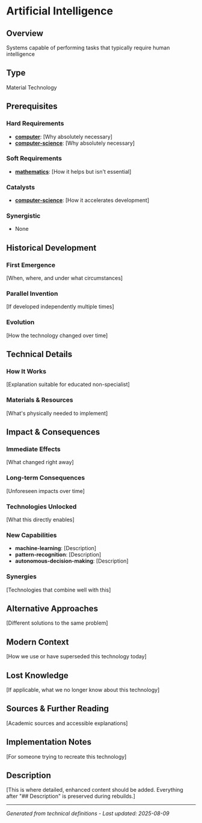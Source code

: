 # Artificial Intelligence

## Overview
Systems capable of performing tasks that typically require human intelligence

## Type
Material Technology

## Prerequisites

### Hard Requirements
- **[computer](../computer/README.md)**: [Why absolutely necessary]
- **[computer-science](../computer-science/README.md)**: [Why absolutely necessary]

### Soft Requirements
- **[mathematics](../mathematics/README.md)**: [How it helps but isn't essential]

### Catalysts
- **[computer-science](../computer-science/README.md)**: [How it accelerates development]

### Synergistic
- None

## Historical Development

### First Emergence
[When, where, and under what circumstances]





### Parallel Invention
[If developed independently multiple times]

### Evolution
[How the technology changed over time]

## Technical Details

### How It Works
[Explanation suitable for educated non-specialist]

### Materials & Resources
[What's physically needed to implement]





## Impact & Consequences

### Immediate Effects
[What changed right away]

### Long-term Consequences
[Unforeseen impacts over time]

### Technologies Unlocked
[What this directly enables]

### New Capabilities
- **machine-learning**: [Description]
- **pattern-recognition**: [Description]
- **autonomous-decision-making**: [Description]

### Synergies
[Technologies that combine well with this]

## Alternative Approaches
[Different solutions to the same problem]

## Modern Context
[How we use or have superseded this technology today]

## Lost Knowledge
[If applicable, what we no longer know about this technology]

## Sources & Further Reading
[Academic sources and accessible explanations]

## Implementation Notes
[For someone trying to recreate this technology]

## Description


[This is where detailed, enhanced content should be added. Everything after "## Description" is preserved during rebuilds.]

---
*Generated from technical definitions - Last updated: 2025-08-09*

